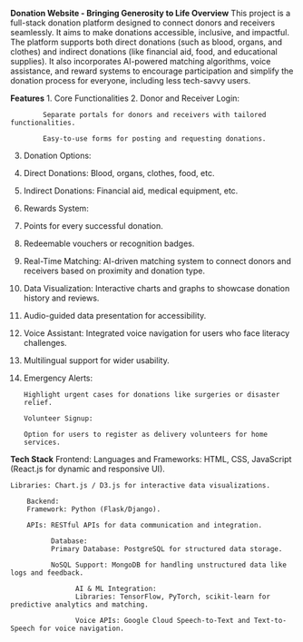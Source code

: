**Donation Website - Bringing Generosity to Life
**Overview****
This project is a full-stack donation platform designed to connect donors and receivers seamlessly. It aims to make donations accessible, inclusive, and impactful. The platform supports both direct donations (such as blood, organs, and clothes) and indirect donations (like financial aid, food, and educational supplies). It also incorporates AI-powered matching algorithms, voice assistance, and reward systems to encourage participation and simplify the donation process for everyone, including less tech-savvy users.

**Features**
      1. Core Functionalities
      2. Donor and Receiver Login:

            Separate portals for donors and receivers with tailored functionalities.
            
            Easy-to-use forms for posting and requesting donations.

  3. Donation Options:

  4. Direct Donations: Blood, organs, clothes, food, etc.

  5. Indirect Donations: Financial aid, medical equipment, etc.

  6. Rewards System:

7. Points for every successful donation.

8. Redeemable vouchers or recognition badges.

9. Real-Time Matching:  AI-driven matching system to connect donors and receivers based on proximity and donation type.

11. Data Visualization: Interactive charts and graphs to showcase donation history and reviews.

12. Audio-guided data presentation for accessibility.

13. Voice Assistant: Integrated voice navigation for users who face literacy challenges.

14. Multilingual support for wider usability.

15. Emergency Alerts:

        Highlight urgent cases for donations like surgeries or disaster relief.
        
        Volunteer Signup:
        
        Option for users to register as delivery volunteers for home services.

**Tech Stack**
    Frontend:
    Languages and Frameworks: HTML, CSS, JavaScript (React.js for dynamic and responsive UI).
    
    Libraries: Chart.js / D3.js for interactive data visualizations.

        Backend:
        Framework: Python (Flask/Django).
        
        APIs: RESTful APIs for data communication and integration.

              Database:
              Primary Database: PostgreSQL for structured data storage.
              
              NoSQL Support: MongoDB for handling unstructured data like logs and feedback.

                    AI & ML Integration:
                    Libraries: TensorFlow, PyTorch, scikit-learn for predictive analytics and matching.
                    
                    Voice APIs: Google Cloud Speech-to-Text and Text-to-Speech for voice navigation.
